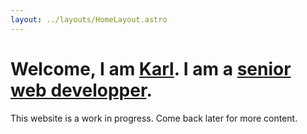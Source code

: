 ```yaml
---
layout: ../layouts/HomeLayout.astro
---
```


# Welcome, I am [Karl](/about). I am a [senior web developper](/resume).

This website is a work in progress. Come back later for more content.
